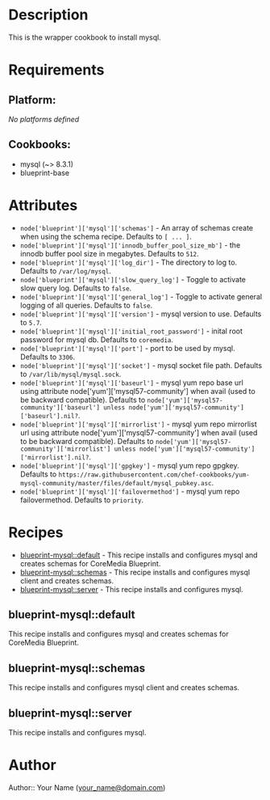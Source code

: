 # Description

This is the wrapper cookbook to install mysql.


# Requirements

## Platform:

*No platforms defined*

## Cookbooks:

* mysql (~> 8.3.1)
* blueprint-base

# Attributes

* `node['blueprint']['mysql']['schemas']` - An array of schemas create when using the schema recipe. Defaults to `[ ... ]`.
* `node['blueprint']['mysql']['innodb_buffer_pool_size_mb']` - the innodb buffer pool size in megabytes. Defaults to `512`.
* `node['blueprint']['mysql']['log_dir']` - The directory to log to. Defaults to `/var/log/mysql`.
* `node['blueprint']['mysql']['slow_query_log']` - Toggle to activate slow query log. Defaults to `false`.
* `node['blueprint']['mysql']['general_log']` - Toggle to activate general logging of all queries. Defaults to `false`.
* `node['blueprint']['mysql']['version']` - mysql version to use. Defaults to `5.7`.
* `node['blueprint']['mysql']['initial_root_password']` - inital root password for mysql db. Defaults to `coremedia`.
* `node['blueprint']['mysql']['port']` - port to be used by mysql. Defaults to `3306`.
* `node['blueprint']['mysql']['socket']` - mysql socket file path. Defaults to `/var/lib/mysql/mysql.sock`.
* `node['blueprint']['mysql']['baseurl']` - mysql yum repo base url using attribute node['yum']['mysql57-community'] when avail (used to be backward compatible). Defaults to `node['yum']['mysql57-community']['baseurl'] unless node['yum']['mysql57-community']['baseurl'].nil?`.
* `node['blueprint']['mysql']['mirrorlist']` - mysql yum repo mirrorlist url using attribute node['yum']['mysql57-community'] when avail (used to be backward compatible). Defaults to `node['yum']['mysql57-community']['mirrorlist'] unless node['yum']['mysql57-community']['mirrorlist'].nil?`.
* `node['blueprint']['mysql']['gpgkey']` - mysql yum repo gpgkey. Defaults to `https://raw.githubusercontent.com/chef-cookbooks/yum-mysql-community/master/files/default/mysql_pubkey.asc`.
* `node['blueprint']['mysql']['failovermethod']` - mysql yum repo failovermethod. Defaults to `priority`.

# Recipes

* [blueprint-mysql::default](#blueprint-mysqldefault) - This recipe installs and configures mysql and creates schemas for CoreMedia Blueprint.
* [blueprint-mysql::schemas](#blueprint-mysqlschemas) - This recipe installs and configures mysql client and creates schemas.
* [blueprint-mysql::server](#blueprint-mysqlserver) - This recipe installs and configures mysql.

## blueprint-mysql::default

This recipe installs and configures mysql and creates schemas for CoreMedia Blueprint.

## blueprint-mysql::schemas

This recipe installs and configures mysql client and creates schemas.

## blueprint-mysql::server

This recipe installs and configures mysql.

# Author

Author:: Your Name (<your_name@domain.com>)
